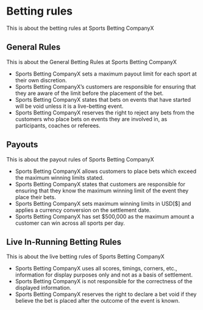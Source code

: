 # Betting rules

This is about the betting rules at Sports Betting CompanyX

## General Rules

This is about the General Betting Rules at Sports Betting CompanyX

- Sports Betting CompanyX sets a maximum payout limit for each sport at their own discretion.
- Sports Betting CompanyX’s customers are responsible for ensuring that they are aware of the limit before the placement of the bet.
- Sports Betting CompanyX states that bets on events that have started will be void unless it is a live-betting event.
- Sports Betting CompanyX reserves the right to reject any bets from the customers who place bets on events they are involved in, as participants, coaches or referees.

## Payouts

This is about the payout rules of Sports Betting CompanyX

- Sports Betting CompanyX allows customers to place bets which exceed the maximum winning limits stated.
- Sports Betting CompanyX states that customers are responsible for ensuring that they know the maximum winning limit of the event they place their bets.
- Sports Betting CompanyX sets maximum winning limits in USD[$] and applies a currency conversion on the settlement date.
- Sports Betting CompanyX has set $500,000 as the maximum amount a customer can win across all sports per day.

## Live In-Running Betting Rules

This is about the live betting rules of Sports Betting CompanyX

- Sports Betting CompanyX uses all scores, timings, corners, etc., information for display purposes only and not as a basis of settlement.
- Sports Betting CompanyX is not responsible for the correctness of the displayed information.
- Sports Betting CompanyX reserves the right to declare a bet void if they believe the bet is placed after the outcome of the event is known.